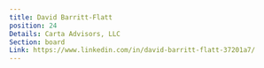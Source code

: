 ```yaml
---
title: David Barritt-Flatt
position: 24
Details: Carta Advisors, LLC
Section: board
Link: https://www.linkedin.com/in/david-barritt-flatt-37201a7/
---
```


